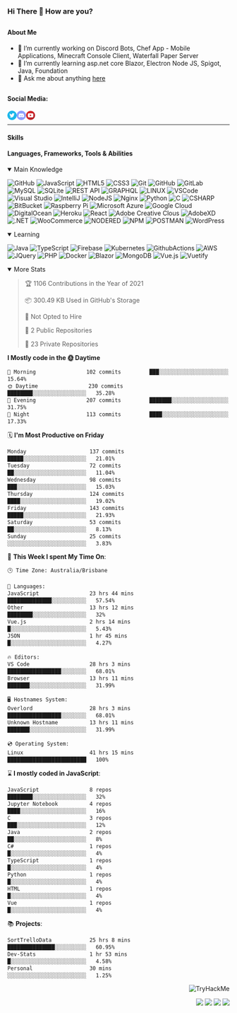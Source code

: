 ### Hi There 👋 How are you?

## <h4>About Me</h4>
- 🔭 I’m currently working on Discord Bots, Chef App - Mobile Applications, Minecraft Console Client, Waterfall Paper Server
- 🌱 I’m currently learning asp.net core Blazor, Electron Node JS, Spigot, Java, Foundation
- 💬 Ask me about anything [here](https://github.com/nick22985/nick22985/issues)


## <h4>Social Media:</h4>
<div>
    <a href="https://twitter.com/nick22985">
        <img align="left" alt="Nick22985 | Twitter" width="21px" src="./assets/social/twitter_circle.png" >
    </a>
    <a href="https://discordapp.com/users/221602145462386688">
        <img align="left" alt="Nick's Discord" width="21px" src="./assets/social/discord-round.png" />
    </a>
        <a href="https://www.youtube.com/channel/UChZvyaTJSq0PweGmTpjPjRw" >
        <img align="left" alt="Youtube" width="21px" src="./assets/social/YouTube.png" />
    </a>
</div>
<br>
<hr/>

<h4>Skills</h4>

<h4>Languages, Frameworks, Tools & Abilities </h4>
<details open="true">
<summary>Main Knowledge</summary>

![GitHub](https://img.shields.io/badge/GITHUB-%23121011.svg?&style=flat-square&logo=github&logoColor=white)
![JavaScript](https://img.shields.io/badge/JavaScript-323330.svg?&style=flat-square&logo=javascript&logoColor=%23F7DF1E)
![HTML5](https://img.shields.io/badge/HTML5-E34F26.svg?&style=flat-square&logo=html5&logoColor=white)
![CSS3](https://img.shields.io/badge/CSS3-%231572B6.svg?&style=flat-square&logo=css3&logoColor=white)
![Git](https://img.shields.io/badge/GIT-%23F05033.svg?&style=flat-square&logo=git&logoColor=white)
![GitHub](https://img.shields.io/badge/GITHUB-%23121011.svg?&style=flat-square&logo=github&logoColor=white)
![GitLab](https://img.shields.io/badge/GITLAB-%23181717.svg?&style=flat-square&logo=gitlab&logoColor=white)
![MySQL](https://img.shields.io/badge/MySQL-4479A1.svg?&style=flat-square&logo=mysql&logoColor=white)
![SQLite](https://img.shields.io/badge/SQLite-003B57.svg?&style=flat-square&logo=sqlite&logoColor=white)
![REST API](https://img.shields.io/badge/REST-02569B.svg?&style=flat-square&logo=rest&logoColor=white)
![GRAPHQL](https://img.shields.io/badge/GRAPHQL-E10098.svg?&style=flat-square&logo=graphql&logoColor=white)
![LINUX](https://img.shields.io/badge/LINUX-FCC624?style=flat-square-square&logo=linux&logoColor=black)
![VSCode](https://img.shields.io/badge/VSCODE-007ACC.svg?&style=flat-square&logo=visual-studio-code)
![Visual Studio](https://img.shields.io/badge/Visual%20Studio-5C2D91.svg?&style=flat-square&logo=visual-studio)
![IntelliJ](https://img.shields.io/badge/INTELLIJ-000000.svg?&style=flat-square&logo=intellij-idea)
![NodeJS](https://img.shields.io/badge/NODEJS-339933.svg?&style=flat-square&logo=node.js&logoColor=white)
![Nginx](https://img.shields.io/badge/NGINX-269539.svg?&style=flat-square&logo=nginx&logoColor=white)
![Python](https://img.shields.io/badge/PYTHON-3776AB.svg?&style=flat-square&logo=python&logoColor=white)
![C](https://img.shields.io/badge/C-3776AB.svg?&style=flat-square&logo=C&logoColor=white)
![CSHARP](https://img.shields.io/badge/C%20Sharp-239120.svg?&style=flat-square&logo=C-Sharp&logoColor=white)
![BitBucket](https://img.shields.io/badge/-BitBucket-darkblue?style=flat-square&logo=bitbucket)
![Raspberry Pi](https://img.shields.io/badge/-Raspberry%20Pi-C51A4A?style=flat-square&logo=Raspberry-Pi)
![Microsoft Azure](https://img.shields.io/badge/Microsoft%20Azure-232F7E?style=flat-square&logo=microsoft-azure)
![Google Cloud](https://img.shields.io/badge/Google%20Cloud-black?style=flat-square&logo=google-cloud)
![DigitalOcean](https://img.shields.io/badge/-Digital%20Ocean-darkblue?style=flat-square&logo=digitalocean)
![Heroku](https://img.shields.io/badge/-Heroku-430098?style=flat-square&logo=heroku)
![React](https://img.shields.io/badge/-React-black?style=flat-square&logo=react)
![Adobe Creative Clous](https://img.shields.io/badge/Adobe%20Creative%20Cloud-DA1F26.svg?&style=flat-square&logo=Adobe-Creative-Cloud&logoColor=white)
![AdobeXD](https://img.shields.io/badge/Adobe%20XD-FF61F6.svg?&style=flat-square&logo=Adobe-XD&logoColor=black)
![.NET](https://img.shields.io/badge/.Net-5128D4.svg?&style=flat-square&logo=.NET&logoColor=white)
![WooCommerce](https://img.shields.io/badge/WooCommerce-96588A.svg?&style=flat-square&logo=WooCommerce&logoColor=white)
![NODERED](https://img.shields.io/badge/node%20red-8F0000.svg?&style=flat-square&logo=node-red&logoColor=white)
![NPM](https://img.shields.io/badge/npm-CB3837.svg?&style=flat-square&logo=npm&logoColor=white)
![POSTMAN](https://img.shields.io/badge/Postman-FF6C37.svg?&style=flat-square&logo=postman&logoColor=white)
![WordPress](https://img.shields.io/badge/Wordpress-21759B.svg?&style=flat-square&logo=wordpress&logoColor=white)

</details>
<details open="true">
<summary>Learning</summary>

![Java](https://img.shields.io/badge/JAVA-007396.svg?&style=flat-square&logo=java&logoColor=white)
![TypeScript](https://img.shields.io/badge/TYPESCRIPT-%23007ACC.svg?&style=flat-square&logo=typescript&logoColor=white)
![Firebase](https://img.shields.io/badge/FIREBASE-FFCA28.svg?&style=flat-square&logo=firebase&logoColor=black)
![Kubernetes](https://img.shields.io/badge/KUBERNETES-326CE5.svg?&style=flat-square&logo=kubernetes&logoColor=white)
![GithubActions](https://img.shields.io/badge/GITHUB%20ACTIONS-2088FF.svg?&style=flat-square&logo=github-actions&logoColor=white)
![AWS](https://img.shields.io/badge/AMAZON%20AWS-232F3E.svg?&style=flat-square&logo=amazon-aws&logoColor=white)
![JQuery](https://img.shields.io/badge/JQUERY-0769AD.svg?&style=flat-square&logo=jquery&logoColor=white)
![PHP](https://img.shields.io/badge/PHP-777BB4.svg?&style=flat-square&logo=php&logoColor=white)
![Docker](https://img.shields.io/badge/DOCKER-2496ED.svg?&style=flat-square&logo=docker&logoColor=white)
![Blazor](https://img.shields.io/badge/Blazor-512BD4.svg?&style=flat-square&logo=Blazor&logoColor=white)
![MongoDB](https://img.shields.io/badge/MONGODB-47A248.svg?&style=flat-square&logo=mongodb&logoColor=white)
![Vue.js](https://img.shields.io/badge/Vue.JS-47A248.svg?&style=flat-square&logo=vuedotjs&logoColor=white)
![Vuetify](https://img.shields.io/badge/Vuetify.JS-47A248.svg?&style=flat-square&logo=vuetify&logoColor=white)
</details>

<details open="false">
<summary>More Stats</summary>
    
<!--START_SECTION:devStats-->
> 🏆 1106 Contributions in the Year of 2021
>
> 📦 300.49 KB Used in GitHub's Storage
>
> 🚫 Not Opted to Hire
>
> 📖 2 Public Repositories
>
> 🔐 23 Private Repositories

**I Mostly code in the 🌞 Daytime**
```text
🌅 Morning                102 commits         ███░░░░░░░░░░░░░░░░░░░░░░   15.64%
🌞 Daytime                230 commits         ████████░░░░░░░░░░░░░░░░░   35.28%
🌆 Evening                207 commits         ███████░░░░░░░░░░░░░░░░░░   31.75%
🌙 Night                  113 commits         ████░░░░░░░░░░░░░░░░░░░░░   17.33%
```
🗓️ **I'm Most Productive on Friday**
```text
Monday                    137 commits         █████░░░░░░░░░░░░░░░░░░░░   21.01%
Tuesday                   72 commits          ██░░░░░░░░░░░░░░░░░░░░░░░   11.04%
Wednesday                 98 commits          ███░░░░░░░░░░░░░░░░░░░░░░   15.03%
Thursday                  124 commits         ████░░░░░░░░░░░░░░░░░░░░░   19.02%
Friday                    143 commits         █████░░░░░░░░░░░░░░░░░░░░   21.93%
Saturday                  53 commits          ██░░░░░░░░░░░░░░░░░░░░░░░   8.13%
Sunday                    25 commits          ░░░░░░░░░░░░░░░░░░░░░░░░░   3.83%
```
🚀 **This Week I spent My Time On**:
```text
🕒 Time Zone: Australia/Brisbane

💬 Languages:
JavaScript                23 hrs 44 mins      ██████████████░░░░░░░░░░░   57.54%
Other                     13 hrs 12 mins      ████████░░░░░░░░░░░░░░░░░   32%
Vue.js                    2 hrs 14 mins       █░░░░░░░░░░░░░░░░░░░░░░░░   5.43%
JSON                      1 hr 45 mins        █░░░░░░░░░░░░░░░░░░░░░░░░   4.27%

🔥 Editors:
VS Code                   28 hrs 3 mins       █████████████████░░░░░░░░   68.01%
Browser                   13 hrs 11 mins      ███████░░░░░░░░░░░░░░░░░░   31.99%

🖥️ Hostnames System:
Overlord                  28 hrs 3 mins       █████████████████░░░░░░░░   68.01%
Unknown Hostname          13 hrs 11 mins      ███████░░░░░░░░░░░░░░░░░░   31.99%

💿 Operating System:
Linux                     41 hrs 15 mins      █████████████████████████   100%
```
⌛ **I mostly coded in JavaScript**:
```text
JavaScript                8 repos             ████████░░░░░░░░░░░░░░░░░   32%
Jupyter Notebook          4 repos             ████░░░░░░░░░░░░░░░░░░░░░   16%
C                         3 repos             ███░░░░░░░░░░░░░░░░░░░░░░   12%
Java                      2 repos             ██░░░░░░░░░░░░░░░░░░░░░░░   8%
C#                        1 repos             █░░░░░░░░░░░░░░░░░░░░░░░░   4%
TypeScript                1 repos             █░░░░░░░░░░░░░░░░░░░░░░░░   4%
Python                    1 repos             █░░░░░░░░░░░░░░░░░░░░░░░░   4%
HTML                      1 repos             █░░░░░░░░░░░░░░░░░░░░░░░░   4%
Vue                       1 repos             █░░░░░░░░░░░░░░░░░░░░░░░░   4%
```
📚 **Projects**:
```text
SortTrelloData            25 hrs 8 mins       ███████████████░░░░░░░░░░   60.95%
Dev-Stats                 1 hr 53 mins        █░░░░░░░░░░░░░░░░░░░░░░░░   4.58%
Personal                  30 mins             ░░░░░░░░░░░░░░░░░░░░░░░░░   1.25%
```
<!--END_SECTION:devStats-->
</details>
<p align="right">
    <img src="https://tryhackme-badges.s3.amazonaws.com/nick22985.png" alt="TryHackMe">
</p>
<p align="right">
    <img src="https://www.codewars.com/users/nick22985/badges/micro"/>
    <img src="https://wakatime.com/badge/user/06ef56ec-e763-432c-a1cc-83e10de5b5a3.svg"/>
    <img src="https://komarev.com/ghpvc/?username=nick22985&style=plastic&label=Views"/>
    <img src="https://badges.pufler.dev/visits/nick22985/nick22985?color=black&logo=github" />
</p>

